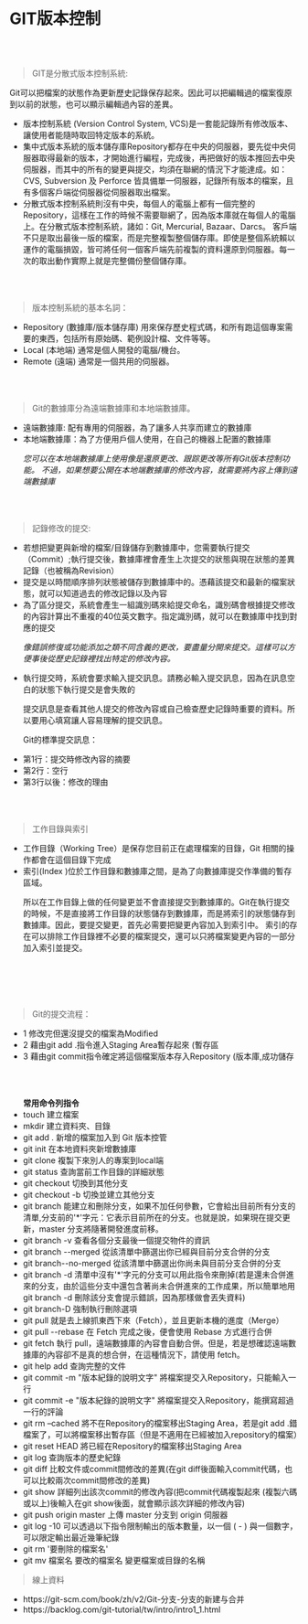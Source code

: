 # GIT版本控制
<br></br>

>GIT是分散式版本控制系統:


Git可以把檔案的狀態作為更新歷史記錄保存起來。因此可以把編輯過的檔案復原到以前的狀態，也可以顯示編輯過內容的差異。
<ul>

<li>版本控制系統 (Version Control System, VCS)是一套能記錄所有修改版本、讓使用者能隨時取回特定版本的系統。</li>
<li>集中式版本系統的版本儲存庫Repository都存在中央的伺服器，要先從中央伺服器取得最新的版本，才開始進行編程，完成後，再把做好的版本推回去中央伺服器，而其中的所有的變更與提交，均須在聯網的情況下才能達成。如：CVS, Subversion 及 Perforce 皆具備單一伺服器，記錄所有版本的檔案，且有多個客戶端從伺服器從伺服器取出檔案。</li>
<li>分散式版本控制系統則沒有中央，每個人的電腦上都有一個完整的Repository，這樣在工作的時候不需要聯網了，因為版本庫就在每個人的電腦上。在分散式版本控制系統，諸如：Git, Mercurial, Bazaar、Darcs。 客戶端不只是取出最後一版的檔案，而是完整複製整個儲存庫。即使是整個系統賴以運作的電腦損毀，皆可將任何一個客戶端先前複製的資料還原到伺服器。每一次的取出動作實際上就是完整備份整個儲存庫。</li>
</ul>
<br></br>


>版本控制系統的基本名詞：
<ul>

 <li> Repository (數據庫/版本儲存庫)
用來保存歷史程式碼，和所有跑這個專案需要的東西，包括所有原始碼、範例設計檔、文件等等。
</li>
 <li>  Local (本地端)
通常是個人開發的電腦/機台。</li>

 <li>  Remote (遠端)
通常是一個共用的伺服器。</li>
</ul>
<br></br>


>Git的數據庫分為遠端數據庫和本地端數據庫。
<ul>


<li>遠端數據庫: 配有專用的伺服器，為了讓多人共享而建立的數據庫</li>
<li>本地端數據庫：為了方便用戶個人使用，在自己的機器上配置的數據庫</li>

<p><i>
您可以在本地端數據庫上使用像是還原更改、跟踪更改等所有Git版本控制功能。
不過，如果想要公開在本地端數據庫的修改內容，就需要將內容上傳到遠端數據庫
</i></p>
</ul>
<br></br>

>記錄修改的提交:
<ul>


<li>若想把變更與新增的檔案/目錄儲存到數據庫中，您需要執行提交（Commit）;執行提交後，數據庫裡會產生上次提交的狀態與現在狀態的差異記錄（也被稱為Revision）</li>
<li>提交是以時間順序排列狀態被儲存到數據庫中的。憑藉該提交和最新的檔案狀態，就可以知道過去的修改記錄以及內容</li>
<li>為了區分提交，系統會產生一組識別碼來給提交命名，識別碼會根據提交修改的內容計算出不重複的40位英文數字。指定識別碼，就可以在數據庫中找到對應的提交</li>

<p><i>

像錯誤修復或功能添加之類不同含義的更改，要盡量分開來提交。這樣可以方便事後從歷史記錄裡找出特定的修改內容。
</i></p>


<li>執行提交時，系統會要求輸入提交訊息。請務必輸入提交訊息，因為在訊息空白的狀態下執行提交是會失敗的</li>

<p>
提交訊息是查看其他人提交的修改內容或自己檢查歷史記錄時重要的資料。所以要用心填寫讓人容易理解的提交訊息。

Git的標準提交訊息：

<li>第1行：提交時修改內容的摘要</li>
<li>第2行：空行</li>
<li>第3行以後：修改的理由</li>
</p>
<br></br>
</ul>

>工作目錄與索引
<ul>

<li>工作目錄（Working Tree）是保存您目前正在處理檔案的目錄，Git 相關的操作都會在這個目錄下完成</li>
<li>索引(Index )位於工作目錄和數據庫之間，是為了向數據庫提交作準備的暫存區域。</li>
<p>
所以在工作目錄上做的任何變更並不會直接提交到數據庫的。Git在執行提交的時候，不是直接將工作目錄的狀態儲存到數據庫，而是將索引的狀態儲存到數據庫。因此，要提交變更，首先必需要把變更內容加入到索引中。
索引的存在可以排除工作目錄裡不必要的檔案提交，還可以只將檔案變更內容的一部分加入索引並提交。
</p>
</ul>
<br></br>
<br></br>

> Git的提交流程：
<ul>

<li> 1 修改完但還沒提交的檔案為Modified</li>
<li>2 藉由git add .指令進入Staging Area暫存起來 (暫存區</li>
<li> 3 藉由git commit指令確定將這個檔案版本存入Repository (版本庫,成功儲存</li>
</ul>
 <br></br>
  
<ul>
<b>常用命令列指令</b>
<li>touch         建立檔案</li>

<li>mkdir         建立資料夾、目錄</li>

<li> git add .     新增的檔案加入到 Git 版本控管</li>

<li> git init 在本地資料夾新增數據庫</li>

<li>git clone    複製下來別人的專案到local端</li>

<li> git status    查詢當前工作目錄的詳細狀態 </li>

<li>git checkout     切換到其他分支</li>

<li>git checkout -b  切換並建立其他分支</li>

<li>git branch    能建立和刪除分支，如果不加任何參數，它會給出目前所有分支的清單,分支前的'*'字元：它表示目前所在的分支。也就是說，如果現在提交更新，master 分支將隨著開發進度前移。</li>

<li> git branch -v    查看各個分支最後一個提交物件的資訊</li>

<li>git branch --merged   從該清單中篩選出你已經與目前分支合併的分支</li>

<li>git branch--no-merged 從該清單中篩選出你尚未與目前分支合併的分支</li>

<li>git branch -d   清單中沒有'*'字元的分支可以用此指令來刪掉(若是還未合併進來的分支，由於這些分支中還包含著尚未合併進來的工作成果，所以簡單地用 git branch -d 刪除該分支會提示錯誤，因為那樣做會丟失資料)</li>

<li>git branch-D    強制執行刪除選項</li>

<li>git pull 就是去上線抓東西下來（Fetch），並且更新本機的進度（Merge）  </li>

<li> git pull --rebase 在 Fetch 完成之後，便會使用 Rebase 方式進行合併 </li>

<li>git fetch 執行 pull，遠端數據庫的內容會自動合併。但是，若是想確認遠端數據庫的內容卻不是真的想合併，在這種情況下，請使用 fetch。</li>

<li>git help add  查詢完整的文件</li>

<li>git commit -m "版本紀錄的說明文字"   將檔案提交入Repository，只能輸入一行</li>

<li>git commit -e "版本紀錄的說明文字"   將檔案提交入Repository，能撰寫超過一行的評論</li>

<li>git rm –cached  將不在Repository的檔案移出Staging Area，若是git add .錯檔案了，可以將檔案移出暫存區（但是不適用在已經被加入repository的檔案）</li>

<li>git reset HEAD  將已經在Repository的檔案移出Staging Area</li>

<li>git log       查詢版本的歷史紀錄</li>

<li>git diff    比較文件或commit間修改的差異(在git diff後面輸入commit代碼，也可以比較兩次commit間修改的差異)</li>

<li>git show   詳細列出該次commit的修改內容(把commit代碼複製起來 (複製六碼或以上)後輸入在git show後面，就會顯示該次詳細的修改內容)</li>

<li>git push origin master 上傳 master 分支到 origin 伺服器 </li>

<li>git log -10   可以透過以下指令限制輸出的版本數量，以一個 ( - ) 與一個數字，可以限定輸出最近幾筆紀錄
</li>
<li>git rm '要刪除的檔案名'</li>

<li>git mv 檔案名 要改的檔案名  變更檔案或目錄的名稱</li>
</ul>

>線上資料
<ul>
<li>https://git-scm.com/book/zh/v2/Git-分支-分支的新建与合并</li>
<li>https://backlog.com/git-tutorial/tw/intro/intro1_1.html</li>
</ul>